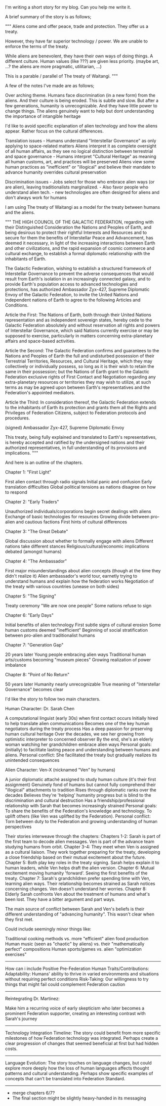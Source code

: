 I'm writing a short story for my blog. Can you help me write it.

A brief summary of the story is as follows;

"""
Aliens come and offer peace, trade and protection.
They offer us a treaty.

However, they have far superior technology / power.
We are unable to enforce the terms of the treaty.

While aliens are benevolent, they have their own ways of doing things. A different culture.
Human values (like ???) are given less priority. (maybe  art, ...? the aliens are more pragmatic, utilitarian, ...)

This is a parable / parallel of The treaty of Waitangi.
"""

A few of the notes I've made are as follows;

Over arching theme.
    Humans face discrimination (in a new form) from the aliens.
    And their culture is being eroded.
    This is subtle and slow.
    But after a few generations, humanity is unrecognizable.
    And they have little power to change things.
    The aliens genuinely want to help but dont understanding the importance of intangible heritage

I'd like to avoid specific explanation of alien technology and how the aliens appear.
Rather focus on the cultural differences.

Translation issues
    - Humans understand "Interstellar Governance" as only applying to space-related matters
    Aliens interpret it as complete oversight of all human affairs, as they see no logical distinction between terrestrial and space governance 
    - Humans interpret "Cultural Heritage" as meaning all human customs, art, and practices will be preserved
    Aliens view some human practices as "inefficient" or "illogical" and believe their mandate to advance humanity overrides cultural preservation 

Discrimination issues
    - Jobs select for those who embrace alien ways (or are alien), leaving traditionalists marginalized. 
    - Also favor people who understand alien tech.
    - new technologies are often designed for aliens and don't always work for humans

I am using The treaty of Waitangi as a model for the treaty between humans and the aliens.

"""
THE HIGH COUNCIL OF THE GALACTIC FEDERATION, regarding with their Distinguished Consideration the Nations and Peoples of Earth, and being desirous to protect their rightful Interests and Resources and to secure for them the benefits of Interstellar Peace and Advancement, has deemed it necessary, in light of the increasing interactions between Earth and other civilizations, and the rapid expansion of cosmic commerce and cultural exchange, to establish a formal diplomatic relationship with the inhabitants of Earth.

The Galactic Federation, wishing to establish a structured framework of Interstellar Governance to prevent the adverse consequences that would result from Earth's isolation in an increasingly connected galaxy, and to provide Earth's population access to advanced technologies and protections, has authorized Ambassador Zyx-427, Supreme Diplomatic Envoy of the Galactic Federation, to invite the United Nations and independent nations of Earth to agree to the following Articles and Conditions.

Article the First:
The Nations of Earth, both through their United Nations representation and as independent sovereign states, hereby cede to the Galactic Federation absolutely and without reservation all rights and powers of Interstellar Governance, which said Nations currently exercise or may be supposed to exercise, particularly in matters concerning extra-planetary affairs and space-based activities.

Article the Second:
The Galactic Federation confirms and guarantees to the Nations and Peoples of Earth the full and undisturbed possession of their Terrestrial Territories, Resources, and Cultural Heritage, which they may collectively or individually possess, so long as it is their wish to retain the same in their possession; but the Nations of Earth grant to the Galactic Federation exclusive rights of First Contact and Negotiation regarding any extra-planetary resources or territories they may wish to utilize, at such terms as may be agreed upon between Earth's representatives and the Federation's appointed mediators.

Article the Third:
In consideration thereof, the Galactic Federation extends to the inhabitants of Earth its protection and grants them all the Rights and Privileges of Federation Citizens, subject to Federation protocols and procedures.

(signed) Ambassador Zyx-427, Supreme Diplomatic Envoy

This treaty, being fully explained and translated to Earth's representatives, is hereby accepted and ratified by the undersigned nations and their authorized representatives, in full understanding of its provisions and implications.
"""

And here is an outline of the chapters.

Chapter 1: "First Light"

First alien contact through radio signals
Initial panic and confusion
Early translation difficulties
Global political tensions as nations disagree on how to respond

Chapter 2: "Early Traders"

Unauthorized individuals/corporations begin secret dealings with aliens
Exchange of basic technologies for resources
Growing divide between pro-alien and cautious factions
First hints of cultural differences

Chapter 3: "The Great Debate"

Global discussion about whether to formally engage with aliens
Different nations take different stances
Religious/cultural/economic implications debated (amongst humans)

Chapter 4: "The Ambassador"

First major misunderstandings about alien concepts (though at the time they didn't realize it)
Alien ambassador's world tour, earnetly trying to understand humans and explain how the federation works
Negotiation of the treaty with various countries (unease on both sides)

Chapter 5: "The Signing"

Treaty ceremony "We are now one people"
Some nations refuse to sign

Chapter 6: "Early Days"

Initial benefits of alien technology
First subtle signs of cultural erosion
Some human customs deemed "inefficient"
Beginning of social stratification between pro-alien and traditionalist humans

Chapter 7: "Generation Gap"

20 years later
Young people embracing alien ways
Traditional human arts/customs becoming "museum pieces"
Growing realization of power imbalance

Chapter 8: "Point of No Return"

50 years later
Humanity nearly unrecognizable
True meaning of "Interstellar Governance" becomes clear
 
I'd like the story to follow two main characters.

Human Character: Dr. Sarah Chen

A computational linguist (early 30s) when first contact occurs
Initially hired to help translate alien communications
Becomes one of the key human negotiators during the treaty process
Has a deep passion for preserving human cultural heritage
Over the decades, we see her growing from optimistic interpreter to concerned observer
By the end, she's an elderly woman watching her grandchildren embrace alien ways
Personal goals: (initially) to facilitate lasting peace and understanding between humans and aliens.
Personal conflict: She facilitated the treaty but gradually realizes its unintended consequences

Alien Character: Ven-X (nicknamed "Ven" by humans)

A junior diplomatic attaché assigned to study human culture (it's their first assignment)
Genuinely fond of humans but cannot fully comprehend their "illogical" attachments to tradition
Rises through diplomatic ranks over the decades
Believes they're 'helping' humanity progress but is blind to the discrimination and cultural destruction
Has a friendship/professional relationship with Sarah that becomes increasingly strained
Personal goals: To share the benefits of the Federation's knowledge and technology. To uplift others (like Ven was uplifted by the Federation).
Personal conflict: Torn between duty to the Federation and growing understanding of human perspectives


Their stories interweave through the chapters:
Chapters 1-2: Sarah is part of the first team to decode alien messages. Ven is part of the advance team studying humans from orbit.
Chapter 3-4: They meet when Ven is assigned as a cultural liaison. They work together preparing for the treaty, developing a close friendship based on their mutual excitement about the future.
Chapter 5: Both play key roles in the treaty signing. Sarah helps explain it to human leaders, while Ven helps draft the alien version.
Chapter 6: Mutual excitement moving humanity 'forward'. Seeing the first benefits of the treaty.
Chapter 7: Sarah's grandchildren prefer spending time with Ven, learning alien ways. Their relationship becomes strained as Sarah notices concerning changes. Ven doesn't understand her worries.
Chapter 8: Elderly Sarah confronts Ven about the treatment of humans and what's been lost. They have a bitter argument and part ways.

The main source of conflict between Sarah and Ven's beliefs is their different understanding of "advancing humanity".
This wasn't clear when they first met.



Could include seemingly minor things like:

Traditional cooking methods vs. more "efficient" alien food production
Human music (seen as "chaotic" by aliens) vs. their "mathematically perfect" compositions
Human sports/games vs. alien "optimization exercises"


***

How can i include Positive Pre-Federation Human Traits/Contributions:
Adaptability: Humans' ability to thrive in varied environments and situations without requiring perfect conditions
Risk-Taking: Our willingness to try things that might fail could complement Federation caution


***

Reintegrating Dr. Martinez:

Make him a recurring voice of early skepticism who later becomes a prominent Federation supporter, creating an interesting contrast with Sarah's journey

***

Technology Integration Timeline: The story could benefit from more specific milestones of how Federation technology was integrated. Perhaps create a clear progression of changes that seemed beneficial at first but had hidden costs.

***

Language Evolution: The story touches on language changes, but could explore more deeply how the loss of human languages affects thought patterns and cultural understanding. Perhaps show specific examples of concepts that can't be translated into Federation Standard.

***
- merge chapters 6/7?
- The final section might be slightly heavy-handed in its messaging